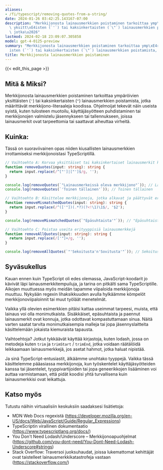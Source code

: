 ```yaml
---
aliases:
- /fi/typescript/removing-quotes-from-a-string/
date: 2024-01-26 03:42:25.143167-07:00
description: "Merkkijonosta lainausmerkkien poistaminen tarkoittaa ymp\xE4r\xF6ivien\
  \ yksitt\xE4isten (`'`) tai kaksinkertaisten (`\"`) lainausmerkkien poistamista,\
  \ jotka\u2026"
lastmod: 2024-02-18 23:09:07.305858
model: gpt-4-0125-preview
summary: "Merkkijonosta lainausmerkkien poistaminen tarkoittaa ymp\xE4r\xF6ivien yksitt\xE4\
  isten (`'`) tai kaksinkertaisten (`\"`) lainausmerkkien poistamista, jotka\u2026"
title: Merkkijonosta lainausmerkkien poistaminen
---
```


{{< edit_this_page >}}

## Mitä & Miksi?
Merkkijonosta lainausmerkkien poistaminen tarkoittaa ympäröivien yksittäisten (`'`) tai kaksinkertaisten (`"`) lainausmerkkien poistamista, jotka määrittävät merkkijono-literaaleja koodissa. Ohjelmoijat tekevät näin useista syistä, kuten tulosteen muotoilu, käyttäjäsyötteen puhdistaminen tai merkkijonojen valmistelu jäsennykseen tai tallennukseen, joissa lainausmerkit ovat tarpeettomia tai saattavat aiheuttaa virheitä.

## Kuinka:
Tässä on suoraviivainen opas niiden kiusallisten lainausmerkkien irrottamiseksi merkkijonoistasi TypeScriptillä.

```typescript
// Vaihtoehto A: Korvaa yksittäiset tai kaksinkertaiset lainausmerkit käyttäen regexiä
function removeQuotes(input: string): string {
  return input.replace(/^["']|["']$/g, '');
}

console.log(removeQuotes(`"Lainausmerkeissä oleva merkkijono"`)); // Lainausmerkeissä oleva merkkijono
console.log(removeQuotes(`'Toinen tällainen'`)); // Toinen tällainen

// Vaihtoehto B: Käsittelee merkkijonoja, jotka alkavat ja päättyvät erilaisiin lainausmerkkeihin
function removeMismatchedQuotes(input: string): string {
  return input.replace(/^(['"])(.*?)(?<!\1)\1$/, '$2');
}

console.log(removeMismatchedQuotes(`"Epäsuhtaista'"`)); // "Epäsuhtaista'

// Vaihtoehto C: Poistaa useita erityyppisiä lainausmerkkejä
function removeAllQuotes(input: string): string {
  return input.replace(/['"]+/g, '');
}

console.log(removeAllQuotes(`"'Sekoitusta'n'Sovitusta'"`)); // Sekoitusta'n'Sovitusta
```

## Syväsukellus
Kauan ennen kuin TypeScript oli edes olemassa, JavaScript-koodarit jo kävivät läpi lainausmerkkitempuiluja, ja tarina on pitkälti sama TypeScriptille. Aikojen muuttuessa myös meidän tapamme viipaloida merkkijonoja muuttuu. Nykyään regexin lihaksikkuuden avulla hylkäämme kömpelöt merkkijonoviipaloinnit tai muut työläät menetelmät.

Vaikka yllä olevien esimerkkien pitäisi kattaa useimmat tarpeesi, muista, että lainaus voi olla monimutkaista. Sisäkkäiset, epäsuhtaista ja paennut lainausmerkit ovat konnuja, jotka odottavat kompastuttamaan sinua. Näitä varten saatat tarvita monimutkaisempia malleja tai jopa jäsennyslaitteita käsittelemään jokaista kiemuraista tapausta.

Vaihtoehtoja? Jotkut tykkäävät käyttää kirjastoja, kuten lodash, jossa on metodeja kuten `trim` ja `trimStart` / `trimEnd`, jotka voidaan räätälöidä leikkaamaan lainausmerkkejä, jos asetat hahmot, jotka haluat nipistää.

Ja sinä TypeScript-entusiastit, älkäämme unohtako tyyppejä. Vaikka tässä käsittelemme pääasiassa merkkijonoja, kun työskentelet käyttäjäsyötteiden kanssa tai jäsentelet, tyyppivartijoiden tai jopa geneerikkojen lisääminen voi auttaa varmistamaan, että pidät koodisi yhtä turvallisena kuin lainausmerkkisi ovat leikattuja.

## Katso myös
Tutustu näihin virtuaalisiin keskuksiin saadaksesi lisätietoja:

- MDN Web Docs regexistä (https://developer.mozilla.org/en-US/docs/Web/JavaScript/Guide/Regular_Expressions)
- TypeScriptin virallinen dokumentaatio (https://www.typescriptlang.org/docs/)
- You Don't Need Lodash/Underscore – Merkkijonoapuohjelmat (https://github.com/you-dont-need/You-Dont-Need-Lodash-Underscore#strings)
- Stack Overflow: Traversoi juoksuhaudat, joissa lukemattomat kehittäjät ovat taistelleet lainausmerkkikatastrofeja vastaan (https://stackoverflow.com/)
